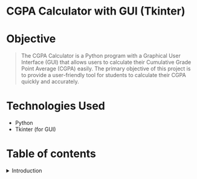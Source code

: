 # CGPA Calculator with GUI (Tkinter)

# Objective
> The CGPA Calculator is a Python program with a Graphical User Interface (GUI) that allows users to calculate their Cumulative Grade Point Average (CGPA) easily. The primary objective of this project is to provide a user-friendly tool for students to calculate their CGPA quickly and accurately.

# Technologies Used
- Python
- Tkinter (for GUI)

# Table of contents

<details>
<summary> Introduction</summary>
<br>

+ This repository contains two Python code files for calculating Cumulative Grade Point Average (CGPA) using GUI.

</details>
